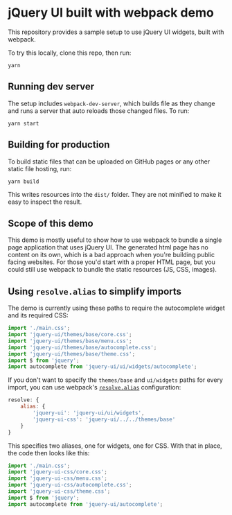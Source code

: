 # jQuery UI built with webpack demo

This repository provides a sample setup to use jQuery UI widgets, built
with webpack.

To try this locally, clone this repo, then run:

	yarn

## Running dev server

The setup includes `webpack-dev-server`, which builds file as they change and runs a server that auto reloads those changed files. To run:

	yarn start

## Building for production

To build static files that can be uploaded on GitHub pages or any other static file hosting, run:

	yarn build

This writes resources into the `dist/` folder. They are not minified to make it easy to inspect the result.

## Scope of this demo

This demo is mostly useful to show how to use webpack to bundle a single page application that uses jQuery UI. The generated html page has no content on its own, which is a bad approach when you're building public facing websites. For those you'd start with a proper HTML page, but you could still use webpack to bundle the static resources (JS, CSS, images).

## Using `resolve.alias` to simplify imports

The demo is currently using these paths to require the autocomplete widget and its required CSS:

```js
import './main.css';
import 'jquery-ui/themes/base/core.css';
import 'jquery-ui/themes/base/menu.css';
import 'jquery-ui/themes/base/autocomplete.css';
import 'jquery-ui/themes/base/theme.css';
import $ from 'jquery';
import autocomplete from 'jquery-ui/ui/widgets/autocomplete';
```

If you don't want to specify the `themes/base` and `ui/widgets` paths for every import, you can use webpack's [`resolve.alias`](https://webpack.github.io/docs/configuration.html#resolve-alias) configuration:

```js
resolve: {
	alias: {
		'jquery-ui': 'jquery-ui/ui/widgets',
		'jquery-ui-css': 'jquery-ui/../../themes/base'
	}
}
```
This specifies two aliases, one for widgets, one for CSS. With that in place, the code then looks like this:
```js
import './main.css';
import 'jquery-ui-css/core.css';
import 'jquery-ui-css/menu.css';
import 'jquery-ui-css/autocomplete.css';
import 'jquery-ui-css/theme.css';
import $ from 'jquery';
import autocomplete from 'jquery-ui/autocomplete';
```
